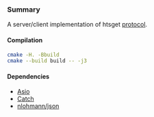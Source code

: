 

### Summary

A server/client implementation of htsget [protocol](http://samtools.github.io/hts-specs/htsget.html). 


#### Compilation

```sh
cmake -H. -Bbuild 
cmake --build build -- -j3
```


#### Dependencies 

+ [Asio](http://think-async.com/Asio)
+ [Catch](https://github.com/philsquared/Catch)
+ [nlohmann/json](https://github.com/nlohmann/json)



